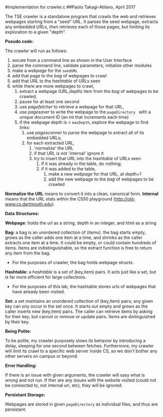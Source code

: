 #Implementation for crawler.c
##Paolo Takagi-Atilano, April 2017

The TSE crawler is a standalone program that crawls the web and retrieves webpages starting from a "seed" URL. It parses the seed webpage, extracts any embedded URLs, then retrieves each of those pages, but limiting its exploration to a given "depth".

**Pseudo code:**

The crawler will run as follows:

1. excute from a command line as shown in the User Interface
2. parse the command line, validate parameters, initialize other modules
3. make a *webpage* for the `seedURL`
4. add that page to the *bag* of webpages to crawl
5. add that URL to the *hashtable* of URLs seen
6. while there are more webpages to crawl,
	1. extract a webpage (URL,depth) item from the *bag* of webpages to be crawled,
	2. pause for at least one second
	3. use *pagefetcher* to retrieve a webpage for that URL,
	4. use *pagesaver* to write the webpage to the `pageDirectory ` with a unique document ID (an int that increments each time)
	5. if the webpage depth is < `maxDepth`, explore the webpage to find links:
		1. use *pagescanner* to parse the webpage to extract all of its embedded URLs;
		2. for each extracted URL,
			1. 'normalize' the URL
			2. if that URL is not 'internal' ignore it
			3. try to insert that URL into the *hashtable* of URLs seen	
				1. If it was already in the table, do nothing;
				2. if it was added to the table,
					1. make a new *webpage* for that URL, at depth+1
					2. add the new webpage to the *bag* of webpages to be crawled

**Normalize the URL** means to convert it into a clean, canonical form.
**Internal** means that the URL stats within the CS50 playground (http://old-www.cs.dartmouth.edu). 


**Data Structures:**

**Webpage:** holds the url as a string, depth in an integer, and html as a string

**Bag:** a bag is an unordered collection of (items).  the bag starts empty, grows as the caller adds one item at a time, and shrinks as the caller extracts one item at a time.  It could be empty, or could contain hundreds of items.  Items are indistinguishable, so the extract function is free to return any item from the bag.

- For the purposes of crawler, the bag holds webpage structs.

**Hashtable:** a *hashtable* is a set of (key,item) pairs. It acts just like a set, but is far more efficient for large collections.

- For the purposes of this lab, the hashtable stores urls of webpages that have already been visited.

**Set:** a set maintains an unordered collection of (key,item) pairs; any given key can ony occur in the set once. It starts out empty and grows as the caller inserts new (key,item) pairs.  The caller can retrieve items by asking for their key, but cannot or remove or update pairs. Items are distinguished by their key.

**Being Polite:**

To be polite, my crawler purposely slows its behavior by introducing a delay, sleeping for one second between fetches.  Furthermore, my crawler will limit its crawl to a specific web server inside CS, so we don't bother any other servers on campus or beyond.

**Error Handling:**

If there is an issue with given arguments, the crawler will sasy what is wrong and not run.  If ther are any issues with the website visited (could not be connected to, not internal url, etc), they will be ignored.

**Persistant Storage:**

Webpages are stored in given `pageDirectory` as individual files, and thus are persistant.
